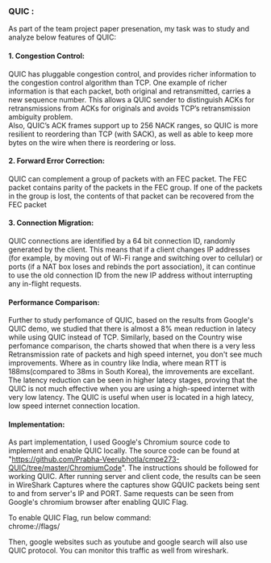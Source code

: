 
### QUIC : 

As part of the team project paper presenation, my task was to study and analyze below features of QUIC: 

#### 1. Congestion Control: 
QUIC has pluggable congestion control, and provides richer information to the congestion control algorithm than TCP. One example of richer information is that each packet, both original and retransmitted, carries a new sequence number. This allows a QUIC sender to distinguish ACKs for retransmissions from ACKs for originals and avoids TCP’s retransmission ambiguity problem.  
Also, QUIC’s ACK frames support up to 256 NACK ranges, so QUIC is more resilient to reordering than TCP (with SACK), as well as able to keep more bytes on the wire when there is reordering or loss.

#### 2. Forward Error Correction: 
QUIC can complement a group of packets with an FEC packet. The FEC packet contains parity of the packets in the FEC group. If one of the packets in the group is lost, the contents of that packet can be recovered from the FEC packet 

#### 3. Connection Migration: 
QUIC connections are identified by a 64 bit connection ID, randomly generated by the client. This means that if a client changes IP addresses (for example, by moving out of Wi-Fi range and switching over to cellular) or ports (if a NAT box loses and rebinds the port association), it can continue to use the old connection ID from the new IP address without interrupting any in-flight requests.

#### Performance Comparison: 
Further to study perfomance of QUIC, based on the results from Google's QUIC demo, we studied that there is almost a 8% mean reduction in latecy while using QUIC instead of TCP. Similarly, based on the Country wise perfomance comparison, the charts showed that when there is a very less Retransmission rate of packets and high speed internet, you don't see much improvements. Where as in country like India, where mean RTT is 188ms(compared to 38ms in South Korea), the imrovements are excellant. The latency reduction can be seen in higher latecy stages, proving that the QUIC is not much effective when you are using a high-speed internet with very low latency. The QUIC is useful when user is located in a high latecy, low speed internet connection location.

#### Implementation: 
As part implementation, I used Google's Chromium source code to implement and enable QUIC locally. The source code can be found at "https://github.com/Prabha-Veerubhotla/cmpe273-QUIC/tree/master/ChromiumCode". The instructions should be followed for working QUIC. After running server and client code, the results can be seen in WireShark Captures where the captures show GQUIC packets being sent to and from server's IP and PORT. 
Same requests can be seen from Google's chromium browser after enabling QUIC Flag. 

To enable QUIC Flag, run below command:  
chrome://flags/

Then, google websites such as youtube and google search will also use QUIC protocol. You can monitor this traffic as well from wireshark.  

